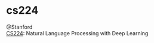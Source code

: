 # cs224

@Stanford  
[CS224](http://web.stanford.edu/class/cs224n/): Natural Language Processing with Deep Learning
